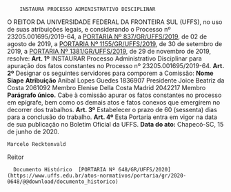         INSTAURA PROCESSO ADMINISTRATIVO DISCIPLINAR  

 O REITOR DA UNIVERSIDADE FEDERAL DA FRONTEIRA SUL (UFFS), no uso de suas atribuições legais, e considerando o Processo nº 23205.001695/2019-64, a [PORTARIA Nº 837/GR/UFFS/2019](https://www.uffs.edu.br/atos-normativos/portaria/gr/2019-0837), de 02 de agosto de 2019, a [PORTARIA Nº 1155/GR/UFFS/2019](https://www.uffs.edu.br/atos-normativos/portaria/gr/2019-1155), de 30 de setembro de 2019, a [PORTARIA Nº 1381/GR/UFFS/2019](https://www.uffs.edu.br/atos-normativos/portaria/gr/2019-1381), de 29 de novembro de 2019, resolve:   **Art. 1º**  INSTAURAR Processo Administrativo Disciplinar para apuração dos fatos constantes no Processo nº 23205.001695/2019-64.   **Art. 2º**  Designar os seguintes servidores para comporem a Comissão:     **Nome**   **Siape**   **Atribuição**     Anibal Lopes Guedes   1836907   Presidente     Joice Beatriz da Costa   2061092   Membro     Elenise Della Costa Madrid   2042217   Membro     **Parágrafo único.**  Cabe à comissão apurar os fatos constantes no processo em epígrafe, bem como os demais atos e fatos conexos que emergirem no decorrer dos trabalhos.   **Art. 3º**  Estabelecer o prazo de 60 (sessenta) dias para a conclusão do trabalho.   **Art. 4º**  Esta Portaria entra em vigor na data de sua publicação no Boletim Oficial da UFFS.        **Data do ato:** Chapecó-SC, 15 de junho de 2020.   
 

    Marcelo Recktenvald   
 Reitor 

      Documento Histórico  [PORTARIA Nº 648/GR/UFFS/2020](https://www.uffs.edu.br/atos-normativos/portaria/gr/2020-0648/@@download/documento_historico)     
      